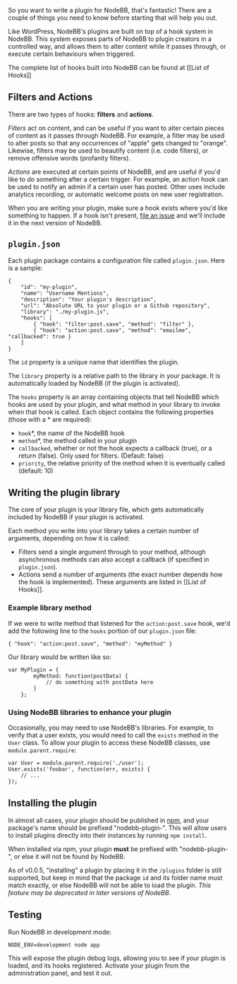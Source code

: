 So you want to write a plugin for NodeBB, that's fantastic! There are a couple of things you need to know before starting that will help you out.

Like WordPress, NodeBB's plugins are built on top of a hook system in NodeBB. This system exposes parts of NodeBB to plugin creators in a controlled way, and allows them to alter content while it passes through, or execute certain behaviours when triggered.

The complete list of hooks built into NodeBB can be found at [[List of Hooks]]

## Filters and Actions

There are two types of hooks: **filters** and **actions**.

*Filters* act on content, and can be useful if you want to alter certain pieces of content as it passes through NodeBB. For example, a filter may be used to alter posts so that any occurrences of "apple" gets changed to "orange". Likewise, filters may be used to beautify content (i.e. code filters), or remove offensive words (profanity filters).

*Actions* are executed at certain points of NodeBB, and are useful if you'd like to *do* something after a certain trigger. For example, an action hook can be used to notify an admin if a certain user has posted. Other uses include analytics recording, or automatic welcome posts on new user registration.

When you are writing your plugin, make sure a hook exists where you'd like something to happen. If a hook isn't present, [file an issue](https://github.com/designcreateplay/NodeBB/issues) and we'll include it in the next version of NodeBB.

## `plugin.json`

Each plugin package contains a configuration file called `plugin.json`. Here is a sample:

    {
        "id": "my-plugin",
        "name": "Username Mentions",
        "description": "Your plugin's description",
        "url": "Absolute URL to your plugin or a Github repository",
        "library": "./my-plugin.js",
        "hooks": [
            { "hook": "filter:post.save", "method": "filter" },
            { "hook": "action:post.save", "method": "emailme", "callbacked": true }
        ]
    }

The `id` property is a unique name that identifies the plugin.

The `library` property is a relative path to the library in your package. It is automatically loaded by NodeBB (if the plugin is activated).

The `hooks` property is an array containing objects that tell NodeBB which hooks are used by your plugin, and what method in your library to invoke when that hook is called. Each object contains the following properties (those with a * are required):

* `hook`*, the name of the NodeBB hook
* `method`*, the method called in your plugin
* `callbacked`, whether or not the hook expects a callback (true), or a return (false). Only used for filters. (Default: false)
* `priority`, the relative priority of the method when it is eventually called (default: 10)

## Writing the plugin library

The core of your plugin is your library file, which gets automatically included by NodeBB if your plugin is activated.

Each method you write into your library takes a certain number of arguments, depending on how it is called:

* Filters send a single argument through to your method, although asynchronous methods can also accept a callback (if specified in `plugin.json`).
* Actions send a number of arguments (the exact number depends how the hook is implemented). These arguments are listed in [[List of Hooks]].

### Example library method

If we were to write method that listened for the `action:post.save` hook, we'd add the following line to the `hooks` portion of our `plugin.json` file:

    { "hook": "action:post.save", "method": "myMethod" }

Our library would be written like so:

    var MyPlugin = {
            myMethod: function(postData) {
                // do something with postData here
            }
        };

### Using NodeBB libraries to enhance your plugin

Occasionally, you may need to use NodeBB's libraries. For example, to verify that a user exists, you would need to call the `exists` method in the `User` class. To allow your plugin to access these NodeBB classes, use `module.parent.require`:

    var User = module.parent.require('./user');
    User.exists('foobar', function(err, exists) {
        // ...
    });

## Installing the plugin

In almost all cases, your plugin should be published in [npm](https://npmjs.org/), and your package's name should be prefixed "nodebb-plugin-". This will allow users to install plugins directly into their instances by running `npm install`.

When installed via npm, your plugin **must** be prefixed with "nodebb-plugin-", or else it will not be found by NodeBB.

As of v0.0.5, "installing" a plugin by placing it in the `/plugins` folder is still supported, but keep in mind that the package `id` and its folder name must match exactly, or else NodeBB will not be able to load the plugin. *This feature may be deprecated in later versions of NodeBB*.

## Testing

Run NodeBB in development mode:

    NODE_ENV=development node app

This will expose the plugin debug logs, allowing you to see if your plugin is loaded, and its hooks registered. Activate your plugin from the administration panel, and test it out.